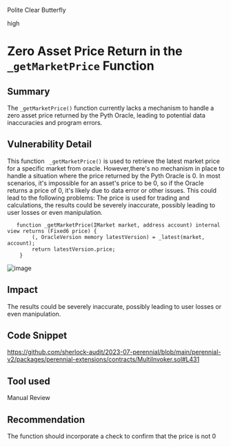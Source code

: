 Polite Clear Butterfly

high

# Zero Asset Price Return in the `_getMarketPrice` Function
## Summary
 The `_getMarketPrice()` function currently lacks a mechanism to handle a zero asset price returned by the Pyth Oracle, leading to potential data inaccuracies and program errors. 

## Vulnerability Detail
This function ` _getMarketPrice()` is used to retrieve the latest market price for a specific market from oracle. However,there's no mechanism in place to handle a situation where the price returned by the Pyth Oracle is 0. In most scenarios, it's impossible for an asset's price to be 0, so if the Oracle returns a price of 0, it's likely due to data error or other issues. This could lead to the following problems:
The price is used for trading and calculations, the results could be severely inaccurate, possibly leading to user losses or even manipulation.
```solidity
   function _getMarketPrice(IMarket market, address account) internal view returns (Fixed6 price) {
        (, OracleVersion memory latestVersion) = _latest(market, account);
        return latestVersion.price;
    }
```
![image](https://github.com/sherlock-audit/2023-07-perennial-sleepriverfish/assets/6247627/74400367-9d5f-4d57-ae39-581f07cbf283)

## Impact
The results could be severely inaccurate, possibly leading to user losses or even manipulation.

## Code Snippet
https://github.com/sherlock-audit/2023-07-perennial/blob/main/perennial-v2/packages/perennial-extensions/contracts/MultiInvoker.sol#L431
## Tool used

Manual Review

## Recommendation
The function should incorporate a check to confirm that the price is not 0
